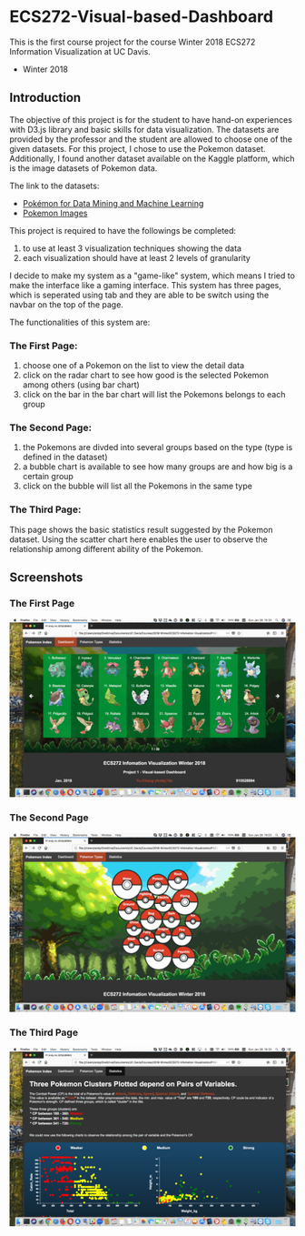 # ECS272-Visual-based-Dashboard
This is the first course project for the course Winter 2018 ECS272 Information Visualization at UC Davis.
* Winter 2018

## Introduction

The objective of this project is for the student to have hand-on experiences with D3.js library and basic skills for data visualization.
The datasets are provided by the professor and the student are allowed to choose one of the given datasets.
For this project, I chose to use the Pokemon dataset. Additionally, I found another dataset available on the Kaggle platform, which is the image datasets of Pokemon data.

The link to the datasets:
* [Pokémon for Data Mining and Machine Learning](https://www.kaggle.com/alopez247/pokemon)
* [Pokemon Images](https://www.kaggle.com/dollarakshay/pokemon-images)

This project is required to have the followings be completed:
1. to use at least 3 visualization techniques showing the data
2. each visualization should have at least 2 levels of granularity

I decide to make my system as a "game-like" system, which means I tried to make the interface like a gaming interface.
This system has three pages, which is seperated using tab and they are able to be switch using the navbar on the top of the page.

The functionalities of this system are:
### The First Page:
1. choose one of a Pokemon on the list to view the detail data
2. click on the radar chart to see how good is the selected Pokemon among others (using bar chart)
3. click on the bar in the bar chart will list the Pokemons belongs to each group
### The Second Page:
1. the Pokemons are divded into several groups based on the type (type is defined in the dataset)
2. a bubble chart is available to see how many groups are and how big is a certain group
3. click on the bubble will list all the Pokemons in the same type
### The Third Page:
This page shows the basic statistics result suggested by the Pokemon dataset. Using the scatter chart here enables the user to observe the relationship among different ability of the Pokemon.

## Screenshots
### The First Page
![Page 1](https://github.com/hippoandy/ECS272-Visual-based-Dashboard/blob/master/screenshots/cover1.png?raw=true)
### The Second Page
![Page 2](https://github.com/hippoandy/ECS272-Visual-based-Dashboard/blob/master/screenshots/cover2.png?raw=true)
### The Third Page
![Page 3](https://github.com/hippoandy/ECS272-Visual-based-Dashboard/blob/master/screenshots/cover3.png?raw=true)

